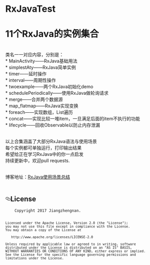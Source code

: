 # RxJavaTest
<h1>11个RxJava的实例集合</h1></br>
类名一一对应内容，分别是：</br>
* MainActivity——RxJava基础用法</br>
* simplestAty——RxJava简单实例</br>
* timer——延时操作</br>
* interval——周期性操作</br>
* twoexample——两个RxJava初始化demo</br>
* schedulePeriodically——使用RxJava做轮询请求</br>
* merge——合并两个数据源</br>
* map_flatmap——RxJava实现变换</br>
* foreach——实现数组，List遍历</br>
* concat——实现比较一堆item，一旦满足后面的item不执行的功能</br>
* lifecycle——回收Observable以防止内存泄漏</br></br>

以上合集涵盖了大部分RxJava语法与使用场景</br>
每个实例都可单独运行，打印输出结果</br>
希望给正在学习RxJava中的你一点启发</br>
持续更新中，欢迎pull requests.</br></br>

博客地址：<a href="http://blog.csdn.net/qq_22770457/article/details/52504072">RxJava使用场景总结</a></br></br>


<h2><a id="user-content-license" class="anchor" href="#license" aria-hidden="true"><svg aria-hidden="true" class="octicon octicon-link" height="16" version="1.1" viewBox="0 0 16 16" width="16"><path d="M4 9h1v1H4c-1.5 0-3-1.69-3-3.5S2.55 3 4 3h4c1.45 0 3 1.69 3 3.5 0 1.41-.91 2.72-2 3.25V8.59c.58-.45 1-1.27 1-2.09C10 5.22 8.98 4 8 4H4c-.98 0-2 1.22-2 2.5S3 9 4 9zm9-3h-1v1h1c1 0 2 1.22 2 2.5S13.98 12 13 12H9c-.98 0-2-1.22-2-2.5 0-.83.42-1.64 1-2.09V6.25c-1.09.53-2 1.84-2 3.25C6 11.31 7.55 13 9 13h4c1.45 0 3-1.69 3-3.5S14.5 6 13 6z"></path></svg></a>License</h2>
<pre><code>    Copyright 2017 Jiangzhengnan.

    Licensed under the Apache License, Version 2.0 (the "License");
    you may not use this file except in compliance with the License.
    You may obtain a copy of the License at

       http://www.apache.org/licenses/LICENSE-2.0

    Unless required by applicable law or agreed to in writing, software
    distributed under the License is distributed on an "AS IS" BASIS,
    WITHOUT WARRANTIES OR CONDITIONS OF ANY KIND, either express or implied.
    See the License for the specific language governing permissions and
    limitations under the License.
</code></pre>


